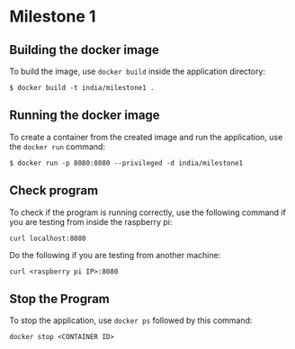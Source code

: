 # Milestone 1

## Building the docker image

To build the image, use `docker build` inside the application directory:

```
$ docker build -t india/milestone1 .
```

## Running the docker image

To create a container from the created image and run the application, use the
`docker run` command:

```
$ docker run -p 8080:8080 --privileged -d india/milestone1
```

## Check program

To check if the program is running correctly, use the following command if you are testing from inside the raspberry pi:
```
curl localhost:8080
```
Do the following if you are testing from another machine:
```
curl <raspberry pi IP>:8080
```

## Stop the Program

To stop the application, use `docker ps` followed by this command:
```
docker stop <CONTAINER ID>
```
